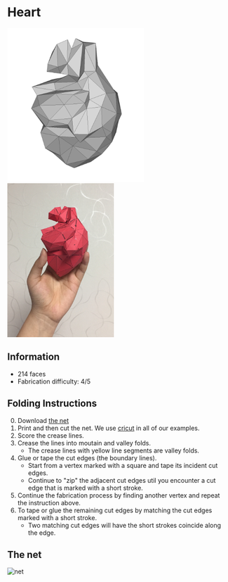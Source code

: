 # Heart

<img src="./Heart.png" height="350" alt="model"> <img src="./Heart-paper-model.jpg" height="350" alt="paper craft">

## Information

* 214 faces
* Fabrication difficulty: 4/5

## Folding Instructions

0. Download [the net](./Heart-214_cut.svg)
1. Print and then cut the net. We use [cricut](https://home.cricut.com/) in all of our examples.
2. Score the crease lines. 
3. Crease the lines into moutain and valley folds. 
   * The crease lines with yellow line segments are valley folds.
4. Glue or tape the cut edges (the boundary lines). 
   * Start from a vertex marked with a square and tape its incident cut edges. 
   * Continue to "zip" the adjacent cut edges util you encounter a cut edge that is marked with a short stroke. 
5. Continue the fabrication process by finding another vertex and repeat the instruction above.
6. To tape or glue the remaining cut edges by matching the cut edges marked with a short stroke. 
   * Two matching cut edges will have the short strokes coincide along the edge. 

## The net

<img src="https://cdn.rawgit.com/jmlien/polynet/d6ffe8e/nets/heart/Heart-214_cut.svg" width="800" alt="net">
